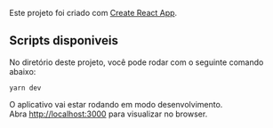 Este projeto foi criado com [Create React App](https://github.com/facebook/create-react-app).

## Scripts disponiveis

No diretório deste projeto, você pode rodar com o seguinte comando abaixo:
```
yarn dev
```

O aplicativo vai estar rodando em modo desenvolvimento.<br>
Abra [http://localhost:3000](http://localhost:3000) para visualizar no browser.
